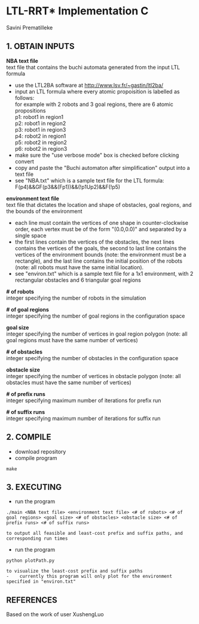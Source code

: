 # LTL-RRT* Implementation C
Savini Prematilleke

## 1. OBTAIN INPUTS 
**NBA text file**<br/>
text file that contains the buchi automata generated from the input LTL formula  <br/>
-    use the LTL2BA software at http://www.lsv.fr/~gastin/ltl2ba/ <br/>  
-    input an LTL formula where every atomic propoisition is labelled as follows: <br/>
    for example with 2 robots and 3 goal regions, there are 6 atomic propositions <br/> 
    p1: robot1 in region1  <br/>
    p2: robot1 in region2   <br/>
    p3: robot1 in region3  <br/>
    p4: robot2 in region1  <br/>
    p5: robot2 in region2  <br/>
    p6: robot2 in region3  <br/>
-    make sure the "use verbose mode" box is checked before clicking convert  <br/>
-    copy and paste the "Buchi automaton after simplification" output into a text file <br/> 
-    see "NBA.txt" which is a sample text file for the LTL formula:  <br/>
    F(p4)&&GF(p3&&(Fp1))&&(!p1Up2)&&F(!p5)  <br/>

**environment text file**   <br/>
text file that dictates the location and shape of obstacles, goal regions, and the bounds of the environment  <br/>
- each line must contain the vertices of one shape in counter-clockwise order, each vertex 
  must be of the form "(0.0,0.0)" and separated by a single space  <br/>
- the first lines contain the vertices of the obstacles, the next lines contains the 
  vertices of the goals, the second to last line contains the vertices of the environment 
  bounds (note: the environment must be a rectangle), and the last line contains the 
  initial position of the robots (note: all robots must have the same initial location).   <br/>
- see "environ.txt" which is a sample text file for a 1x1 environment, with 2 rectangular 
  obstacles and 6 triangular goal regions  <br/>

**# of robots**  
integer specifying the number of robots in the simulation  

**# of goal regions**  
integer specifying the number of goal regions in the configuration space  

**goal size**  
integer specifying the number of vertices in goal region polygon (note: all goal regions 
must have the same number of vertices)  

**# of obstacles**  
integer specifying the number of obstacles in the configuration space  

**obstacle size**  
integer specifying the number of vertices in obstacle polygon (note: all obstacles must 
have the same number of vertices)  

**# of prefix runs**    
integer specifying maximum number of iterations for prefix run  

**# of suffix runs**  
integer specifying maximum number of iterations for suffix run  

## 2. COMPILE
-    download repository  
-    compile program
~~~~
make
~~~~

## 3. EXECUTING 
-    run the program
~~~~
./main <NBA text file> <environment text file> <# of robots> <# of goal regions> <goal size> <# of obstacles> <obstacle size> <# of prefix runs> <# of suffix runs>
~~~~
    to output all feasible and least-cost prefix and suffix paths, and corresponding run times

-    run the program
~~~~
python plotPath.py
~~~~
    to visualize the least-cost prefix and suffix paths
    -    currently this program will only plot for the environment specified in "environ.txt"

## REFERENCES 
Based on the work of user XushengLuo

